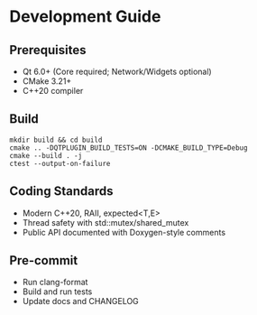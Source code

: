 # Development Guide

## Prerequisites
- Qt 6.0+ (Core required; Network/Widgets optional)
- CMake 3.21+
- C++20 compiler

## Build
```
mkdir build && cd build
cmake .. -DQTPLUGIN_BUILD_TESTS=ON -DCMAKE_BUILD_TYPE=Debug
cmake --build . -j
ctest --output-on-failure
```

## Coding Standards
- Modern C++20, RAII, expected<T,E>
- Thread safety with std::mutex/shared_mutex
- Public API documented with Doxygen-style comments

## Pre-commit
- Run clang-format
- Build and run tests
- Update docs and CHANGELOG

